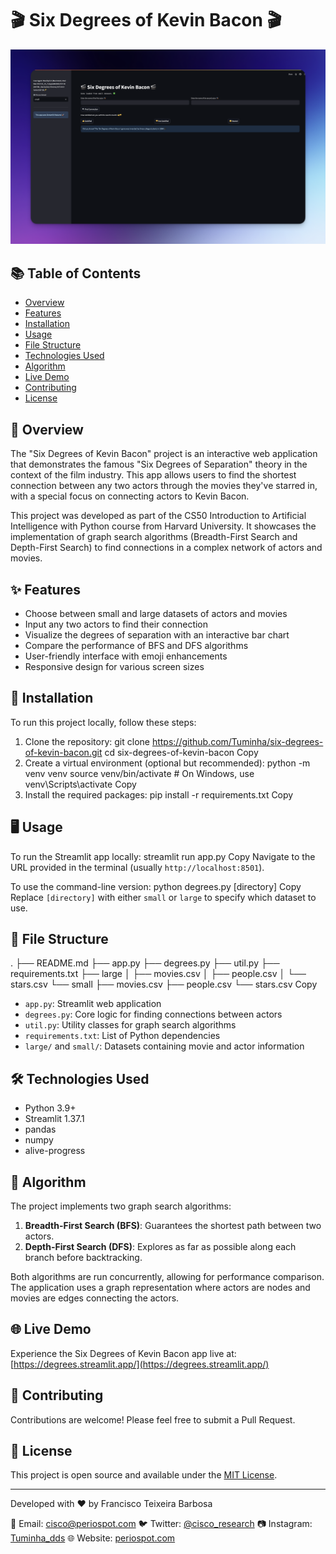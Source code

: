 # 🎬 Six Degrees of Kevin Bacon 🎬

![Six Degrees of Kevin Bacon App](https://github.com/Tuminha/cs50-ai-degrees_project_0/blob/main/images/six_degrees_of_Kevin_Bacon.png)

## 📚 Table of Contents

- [Overview](#overview)
- [Features](#features)
- [Installation](#installation)
- [Usage](#usage)
- [File Structure](#file-structure)
- [Technologies Used](#technologies-used)
- [Algorithm](#algorithm)
- [Live Demo](#live-demo)
- [Contributing](#contributing)
- [License](#license)

## 🌟 Overview

The "Six Degrees of Kevin Bacon" project is an interactive web application that demonstrates the famous "Six Degrees of Separation" theory in the context of the film industry. This app allows users to find the shortest connection between any two actors through the movies they've starred in, with a special focus on connecting actors to Kevin Bacon.

This project was developed as part of the CS50 Introduction to Artificial Intelligence with Python course from Harvard University. It showcases the implementation of graph search algorithms (Breadth-First Search and Depth-First Search) to find connections in a complex network of actors and movies.

## ✨ Features

- Choose between small and large datasets of actors and movies
- Input any two actors to find their connection
- Visualize the degrees of separation with an interactive bar chart
- Compare the performance of BFS and DFS algorithms
- User-friendly interface with emoji enhancements
- Responsive design for various screen sizes

## 🚀 Installation

To run this project locally, follow these steps:

1. Clone the repository:
git clone https://github.com/Tuminha/six-degrees-of-kevin-bacon.git
cd six-degrees-of-kevin-bacon
Copy
2. Create a virtual environment (optional but recommended):
python -m venv venv
source venv/bin/activate  # On Windows, use venv\Scripts\activate
Copy
3. Install the required packages:
pip install -r requirements.txt
Copy
## 🖥️ Usage

To run the Streamlit app locally:
streamlit run app.py
Copy
Navigate to the URL provided in the terminal (usually `http://localhost:8501`).

To use the command-line version:
python degrees.py [directory]
Copy
Replace `[directory]` with either `small` or `large` to specify which dataset to use.

## 📁 File Structure
.
├── README.md
├── app.py
├── degrees.py
├── util.py
├── requirements.txt
├── large
│   ├── movies.csv
│   ├── people.csv
│   └── stars.csv
└── small
├── movies.csv
├── people.csv
└── stars.csv
Copy
- `app.py`: Streamlit web application
- `degrees.py`: Core logic for finding connections between actors
- `util.py`: Utility classes for graph search algorithms
- `requirements.txt`: List of Python dependencies
- `large/` and `small/`: Datasets containing movie and actor information

## 🛠️ Technologies Used

- Python 3.9+
- Streamlit 1.37.1
- pandas
- numpy
- alive-progress

## 🧠 Algorithm

The project implements two graph search algorithms:

1. **Breadth-First Search (BFS)**: Guarantees the shortest path between two actors.
2. **Depth-First Search (DFS)**: Explores as far as possible along each branch before backtracking.

Both algorithms are run concurrently, allowing for performance comparison. The application uses a graph representation where actors are nodes and movies are edges connecting the actors.

## 🌐 Live Demo

Experience the Six Degrees of Kevin Bacon app live at: [https://degrees.streamlit.app/](https://degrees.streamlit.app/)

## 🤝 Contributing

Contributions are welcome! Please feel free to submit a Pull Request.

## 📄 License

This project is open source and available under the [MIT License](LICENSE).

---

Developed with ❤️ by Francisco Teixeira Barbosa

📧 Email: cisco@periospot.com
🐦 Twitter: [@cisco_research](https://twitter.com/cisco_research)
📷 Instagram: [Tuminha_dds](https://www.instagram.com/Tuminha_dds)
🌐 Website: [periospot.com](https://periospot.com)